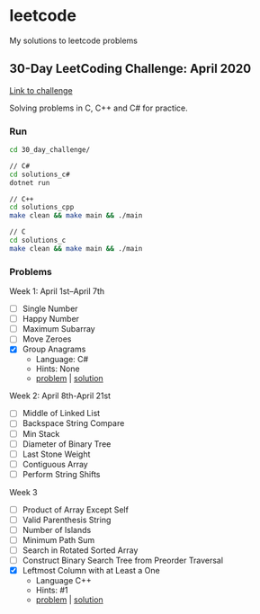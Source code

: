# leetcode

My solutions to leetcode problems

## 30-Day LeetCoding Challenge: April 2020

[Link to challenge](https://leetcode.com/explore/featured/card/30-day-leetcoding-challenge/)

Solving problems in C, C++ and C# for practice.

### Run
```bash
cd 30_day_challenge/

// C#
cd solutions_c#
dotnet run

// C++
cd solutions_cpp
make clean && make main && ./main

// C
cd solutions_c
make clean && make main && ./main
```

### Problems

Week 1: April 1st–April 7th
- [ ] Single Number
- [ ] Happy Number
- [ ] Maximum Subarray
- [ ] Move Zeroes
- [X] Group Anagrams
  - Language: C#
  - Hints: None
  - [problem](https://leetcode.com/explore/featured/card/30-day-leetcoding-challenge/528/week-1/3288/) | [solution](30_day_challenge/solutions_c#/src/group_anagrams.cs)

Week 2: April 8th-April 21st
- [ ] Middle of Linked List
- [ ] Backspace String Compare
- [ ] Min Stack
- [ ] Diameter of Binary Tree
- [ ] Last Stone Weight
- [ ] Contiguous Array
- [ ] Perform String Shifts

Week 3
- [ ] Product of Array Except Self
- [ ] Valid Parenthesis String
- [ ] Number of Islands
- [ ] Minimum Path Sum
- [ ] Search in Rotated Sorted Array
- [ ] Construct Binary Search Tree from Preorder Traversal
- [X] Leftmost Column with at Least a One
  - Language C++
  - Hints: #1
  - [problem](https://leetcode.com/explore/featured/card/30-day-leetcoding-challenge/530/week-3/3306/) | [solution](30_day_challenge/solutions_cpp/src/leftmost_column_with_at_least_a_one.hpp)
